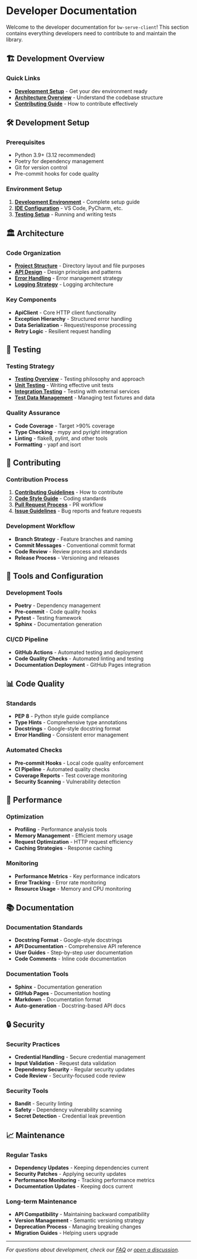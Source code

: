 # Developer Documentation

Welcome to the developer documentation for `bw-serve-client`! This section contains everything developers need to contribute to and maintain the library.

## 🏗️ Development Overview

### Quick Links

- **[Development Setup](setup/development-environment.md)** - Get your dev environment ready
- **[Architecture Overview](architecture/overview.md)** - Understand the codebase structure
- **[Contributing Guide](contributing/README.md)** - How to contribute effectively

## 🛠️ Development Setup

### Prerequisites

- Python 3.9+ (3.12 recommended)
- Poetry for dependency management
- Git for version control
- Pre-commit hooks for code quality

### Environment Setup

1. **[Development Environment](setup/development-environment.md)** - Complete setup guide
2. **[IDE Configuration](setup/ide-configuration.md)** - VS Code, PyCharm, etc.
3. **[Testing Setup](setup/testing-setup.md)** - Running and writing tests

## 🏛️ Architecture

### Code Organization

- **[Project Structure](architecture/project-structure.md)** - Directory layout and file purposes
- **[API Design](architecture/api-design.md)** - Design principles and patterns
- **[Error Handling](architecture/error-handling.md)** - Error management strategy
- **[Logging Strategy](architecture/logging-strategy.md)** - Logging architecture

### Key Components

- **ApiClient** - Core HTTP client functionality
- **Exception Hierarchy** - Structured error handling
- **Data Serialization** - Request/response processing
- **Retry Logic** - Resilient request handling

## 🧪 Testing

### Testing Strategy

- **[Testing Overview](testing/README.md)** - Testing philosophy and approach
- **[Unit Testing](testing/unit-testing.md)** - Writing effective unit tests
- **[Integration Testing](testing/integration-testing.md)** - Testing with external services
- **[Test Data Management](testing/test-data.md)** - Managing test fixtures and data

### Quality Assurance

- **Code Coverage** - Target >90% coverage
- **Type Checking** - mypy and pyright integration
- **Linting** - flake8, pylint, and other tools
- **Formatting** - yapf and isort

## 🤝 Contributing

### Contribution Process

1. **[Contributing Guidelines](contributing/README.md)** - How to contribute
2. **[Code Style Guide](contributing/code-style.md)** - Coding standards
3. **[Pull Request Process](contributing/pull-requests.md)** - PR workflow
4. **[Issue Guidelines](contributing/issues.md)** - Bug reports and feature requests

### Development Workflow

- **Branch Strategy** - Feature branches and naming
- **Commit Messages** - Conventional commit format
- **Code Review** - Review process and standards
- **Release Process** - Versioning and releases

## 🔧 Tools and Configuration

### Development Tools

- **Poetry** - Dependency management
- **Pre-commit** - Code quality hooks
- **Pytest** - Testing framework
- **Sphinx** - Documentation generation

### CI/CD Pipeline

- **GitHub Actions** - Automated testing and deployment
- **Code Quality Checks** - Automated linting and testing
- **Documentation Deployment** - GitHub Pages integration

## 📊 Code Quality

### Standards

- **PEP 8** - Python style guide compliance
- **Type Hints** - Comprehensive type annotations
- **Docstrings** - Google-style docstring format
- **Error Handling** - Consistent error management

### Automated Checks

- **Pre-commit Hooks** - Local code quality enforcement
- **CI Pipeline** - Automated quality checks
- **Coverage Reports** - Test coverage monitoring
- **Security Scanning** - Vulnerability detection

## 🚀 Performance

### Optimization

- **Profiling** - Performance analysis tools
- **Memory Management** - Efficient memory usage
- **Request Optimization** - HTTP request efficiency
- **Caching Strategies** - Response caching

### Monitoring

- **Performance Metrics** - Key performance indicators
- **Error Tracking** - Error rate monitoring
- **Resource Usage** - Memory and CPU monitoring

## 📚 Documentation

### Documentation Standards

- **Docstring Format** - Google-style docstrings
- **API Documentation** - Comprehensive API reference
- **User Guides** - Step-by-step user documentation
- **Code Comments** - Inline code documentation

### Documentation Tools

- **Sphinx** - Documentation generation
- **GitHub Pages** - Documentation hosting
- **Markdown** - Documentation format
- **Auto-generation** - Docstring-based API docs

## 🔒 Security

### Security Practices

- **Credential Handling** - Secure credential management
- **Input Validation** - Request data validation
- **Dependency Security** - Regular security updates
- **Code Review** - Security-focused code review

### Security Tools

- **Bandit** - Security linting
- **Safety** - Dependency vulnerability scanning
- **Secret Detection** - Credential leak prevention

## 📈 Maintenance

### Regular Tasks

- **Dependency Updates** - Keeping dependencies current
- **Security Patches** - Applying security updates
- **Performance Monitoring** - Tracking performance metrics
- **Documentation Updates** - Keeping docs current

### Long-term Maintenance

- **API Compatibility** - Maintaining backward compatibility
- **Version Management** - Semantic versioning strategy
- **Deprecation Process** - Managing breaking changes
- **Migration Guides** - Helping users upgrade

---

*For questions about development, check our [FAQ](contributing/faq.md) or [open a discussion](https://github.com/harleypig/bw-serve-client/discussions).*

